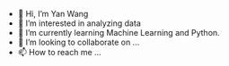 - 👋 Hi, I’m Yan Wang 
- 👀 I’m interested in analyzing data
- 🌱 I’m currently learning Machine Learning and Python.
- 💞️ I’m looking to collaborate on ...
- 📫 How to reach me ...

<!---
yanwangsha/yanwangsha is a ✨ special ✨ repository because its `README.md` (this file) appears on your GitHub profile.
You can click the Preview link to take a look at your changes.
--->
